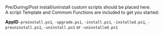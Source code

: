 Pre/During/Post install/uninstall custom scripts should be placed here.  
A script Template and Commom Functions are included to get you started:  

**AppID**`-preinstall.ps1`, `-upgrade.ps1`, `-install.ps1`, `-installed.ps1`, `-preuninstall.ps1`, `-uninstall.ps1` or `-uninstalled.ps1`
